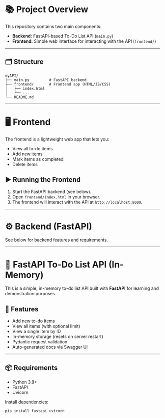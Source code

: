# 📚 Project Overview

This repository contains two main components:

- **Backend:** FastAPI-based To-Do List API (`main.py`)
- **Frontend:** Simple web interface for interacting with the API (`frontend/`)

---

## 🗂️ Structure

```
myAPI/
├── main.py         # FastAPI backend
├── frontend/       # Frontend app (HTML/JS/CSS)
│   ├── index.html
│   └── ...
└── README.md
```

---

# 🖥️ Frontend

The frontend is a lightweight web app that lets you:

- View all to-do items
- Add new items
- Mark items as completed
- Delete items

## ▶️ Running the Frontend

1. Start the FastAPI backend (see below).
2. Open `frontend/index.html` in your browser.
3. The frontend will interact with the API at `http://localhost:8000`.

---

# ⚙️ Backend (FastAPI)

See below for backend features and requirements.

---



# 📝 FastAPI To-Do List API (In-Memory)

This is a simple, in-memory to-do list API built with **FastAPI** for learning and demonstration purposes.

## 🚀 Features

- Add new to-do items
- View all items (with optional limit)
- View a single item by ID
- In-memory storage (resets on server restart)
- Pydantic request validation
- Auto-generated docs via Swagger UI

---

## 📦 Requirements

- Python 3.8+
- FastAPI
- Uvicorn

Install dependencies:

```bash
pip install fastapi uvicorn
```
